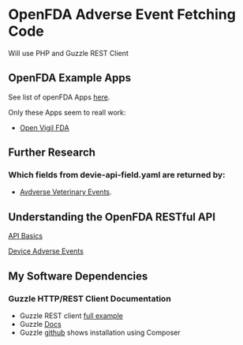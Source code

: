 # OpenFDA Adverse Event Fetching Code

Will use PHP and Guzzle REST Client

## OpenFDA Example Apps

See list of openFDA Apps [here](https://open.fda.gov/community/).

Only these Apps seem to reall work:

- [Open Vigil FDA](https://openvigil.pharmacology.uni-kiel.de/openvigilfda.php) 

## Further Research 

### Which fields from devie-api-field.yaml are returned by:

- [Avdverse Veterinary Events](https://adversevetevents.com/search/).


## Understanding the OpenFDA RESTful API

[API Basics](open-fda-api.md)

[Device Adverse Events](device-adverse-events.md)

## My Software Dependencies

### Guzzle HTTP/REST Client Documentation

- Guzzle REST client [full example](https://medium.com/hackernoon/creating-rest-api-in-php-using-guzzle-d6a890499b02)
- Guzzle [Docs](https://docs.guzzlephp.org/en/stable/index.html)
- Guzzle [github](https://github.com/guzzle/guzzle) shows installation using Composer
